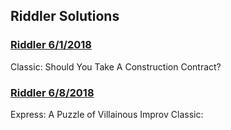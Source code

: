 ## Riddler Solutions

### [Riddler 6/1/2018](2018-06-01/)

Classic: Should You Take A Construction Contract?

### [Riddler 6/8/2018](2018-06-08/)

Express: A Puzzle of Villainous Improv
Classic: 